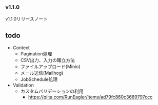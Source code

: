 ### v1.1.0

v1.1.0リリースノート

## todo
* Context
  * Pagination処理
  * CSV出力、入力の確立方法
  * ファイルアップロード(Minio)
  * メール送信(Mailhog)
  * JobSchedule処理
* Validation
  * カスタムバリデーションの利用
    * https://qiita.com/RunEagler/items/ad79fc860c3689797ccc
    
